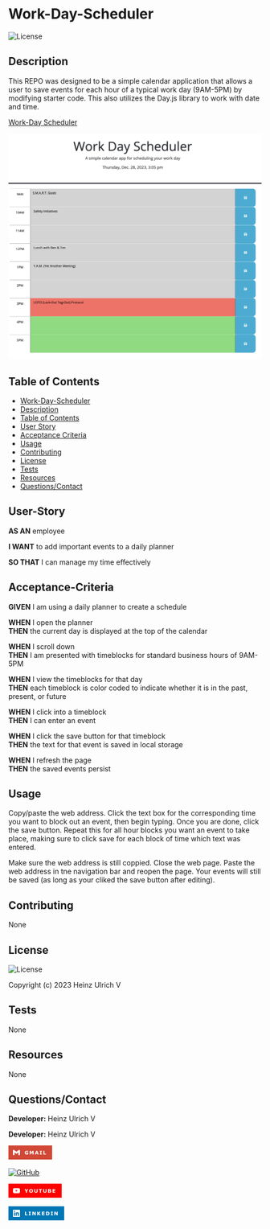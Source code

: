 # Work-Day-Scheduler

![License](https://img.shields.io/badge/License-Apache%202.0-blue.svg)

## Description

This REPO was designed to be a simple calendar application that allows a user to save events for each hour of a typical work day (9AM-5PM) by modifying starter code. This also utilizes the Day.js library to work with date and time.

[Work-Day Scheduler](https://theoarsman.github.io/Work-Day-Scheduler/)

![image of Work Day Scheduler](WDS.jpg)

## Table of Contents

- [Work-Day-Scheduler ](#work-day-scheduler)<br>
- [Description](#description)<br>
- [Table of Contents](#table-of-contents)<br>
- [User Story](#user-story)<br>
- [Acceptance Criteria](#acceptance-criteria)<br>
- [Usage](#usage)<br>
- [Contributing](#contributing)<br>
- [License](#license)<br>
- [Tests](#tests)<br>
- [Resources](#resources)<br>
- [Questions/Contact](#questionscontact)

## User-Story

**AS AN** employee

**I WANT** to add important events to a daily planner

**SO THAT** I can manage my time effectively

## Acceptance-Criteria

**GIVEN** I am using a daily planner to create a schedule<br>

**WHEN** I open the planner<br>
**THEN** the current day is displayed at the top of the calendar

**WHEN** I scroll down<br>
**THEN** I am presented with timeblocks for standard business hours of 9AM-5PM

**WHEN** I view the timeblocks for that day<br>
**THEN** each timeblock is color coded to indicate whether it is in the past, present, or future

**WHEN** I click into a timeblock<br>
**THEN** I can enter an event

**WHEN** I click the save button for that timeblock<br>
**THEN** the text for that event is saved in local storage

**WHEN** I refresh the page<br>
**THEN** the saved events persist

## Usage

Copy/paste the web address. Click the text box for the corresponding time you want to block out an event, then begin typing. Once you are done, click the save button. Repeat this for all hour blocks you want an event to take place, making sure to click save for each block of time which text was entered.

Make sure the web address is still coppied. Close the web page. Paste the web address in tne navigation bar and reopen the page. Your events will still be saved (as long as your cliked the save button after editing).

## Contributing

None

## License

![License](https://img.shields.io/badge/License-Apache%202.0-blue.svg)

Copyright (c) 2023 Heinz Ulrich V

## Tests

None

## Resources

None

## Questions/Contact

**Developer:** Heinz Ulrich V

**Developer:** Heinz Ulrich V

[![Gmail](assets/images/GMAIL.png)](mailto:heinzulrichv@gmail.com)<br>

[![GitHub](https://img.shields.io/badge/GitHub-100000?style=for-the-badge&logo=github&logoColor=white)](https://www.github.com/TheOarsman)<br>

[![YouTube](assets/images/YouTube.png)](https://www.youtube.com/@theoarsman4581)<br>

[![LinkedIn](assets/images/LinkedIn.png)](https://www.linkedin.com/in/heinz-ulrich-v-3a3486a0/)
